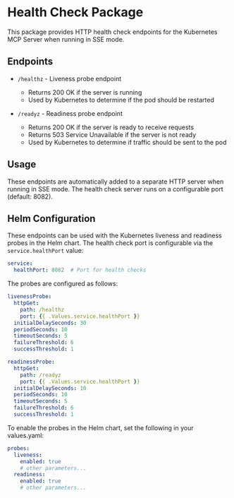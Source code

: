 # Health Check Package

This package provides HTTP health check endpoints for the Kubernetes MCP Server when running in SSE mode.

## Endpoints

- `/healthz` - Liveness probe endpoint
  - Returns 200 OK if the server is running
  - Used by Kubernetes to determine if the pod should be restarted

- `/readyz` - Readiness probe endpoint
  - Returns 200 OK if the server is ready to receive requests
  - Returns 503 Service Unavailable if the server is not ready
  - Used by Kubernetes to determine if traffic should be sent to the pod

## Usage

These endpoints are automatically added to a separate HTTP server when running in SSE mode. The health check server runs on a configurable port (default: 8082).

## Helm Configuration

These endpoints can be used with the Kubernetes liveness and readiness probes in the Helm chart. The health check port is configurable via the `service.healthPort` value:

```yaml
service:
  healthPort: 8082  # Port for health checks
```

The probes are configured as follows:

```yaml
livenessProbe:
  httpGet:
    path: /healthz
    port: {{ .Values.service.healthPort }}
  initialDelaySeconds: 30
  periodSeconds: 10
  timeoutSeconds: 5
  failureThreshold: 6
  successThreshold: 1

readinessProbe:
  httpGet:
    path: /readyz
    port: {{ .Values.service.healthPort }}
  initialDelaySeconds: 10
  periodSeconds: 10
  timeoutSeconds: 5
  failureThreshold: 6
  successThreshold: 1
```

To enable the probes in the Helm chart, set the following in your values.yaml:

```yaml
probes:
  liveness:
    enabled: true
    # other parameters...
  readiness:
    enabled: true
    # other parameters...
``` 